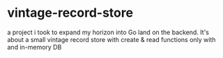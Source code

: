 # vintage-record-store
a project i took to expand my horizon into Go land on the backend. It's about a small vintage record store with create &amp; read functions only with and in-memory DB

